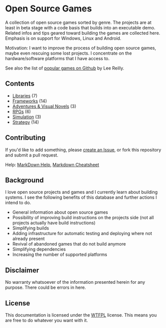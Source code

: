 # Open Source Games

A collection of open source games sorted by genre. The projects are at least in beta stage with a code basis that builds
into an executable demo. Related infos and tips geared toward building the games are collected here. Emphasis is on
support for Windows, Linux and Android.

Motivation: I want to improve the process of building open source games, maybe even rescuing some lost projects.
I concentrate on the hardware/software platforms that I have access to.

See also the list of [popular games on Github](https://github.com/leereilly/games) by Lee Reilly.

## Contents

- [Libraries](library/_toc.md) (7)
- [Frameworks](framework/_toc.md) (14)
- [Adventures & Visual Novels](adventure/_toc.md) (3)
- [RPGs](rpg/_toc.md) (6)
- [Simulation](simulation/_toc.md) (3)
- [Strategy](strategy/_toc.md) (14)

## Contributing

If you'd like to add something, please [create an Issue](https://github.com/Trilarion/opensourcegames/issues),
or fork this repository and submit a pull request.

Help: [MarkDown Help](https://help.github.com/articles/github-flavored-markdown), [Markdown Cheatsheet](https://github.com/adam-p/markdown-here/wiki/Markdown-Cheatsheet)

## Background

I love open source projects and games and I currently learn about building systems. I see the following benefits of this database
and further actions I intend to do.

- General information about open source games
- Possibility of improving build instructions on the projects side (not all projects actually have build instructions)
- Simplifying builds
- Adding infrastructure for automatic testing and deploying where not already present
- Revival of abandoned games that do not build anymore
- Simplifying dependencies
- Increasing the number of supported platforms

## Disclaimer
 
 No warranty whatsoever of the information presented herein for any purpose. There could be errors in here.

## License

This documentation is licensed under the [WTFPL](LICENSE) license. This means you are free to do whatever you want with it.

